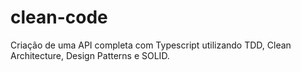 # clean-code
Criação de uma API completa com Typescript utilizando TDD, Clean Architecture, Design Patterns e SOLID.
